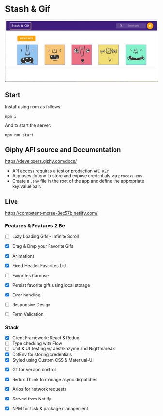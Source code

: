 # Stash & Gif

![alt text](src/assets/stashandgif.png)


## Start

Install using npm as follows:
``` 
npm i  
```

And to start the server: 
```
npm run start

```

## Giphy API source and Documentation

https://developers.giphy.com/docs/


* API access requires a test or production ```API_KEY```
* App uses dotenv to store and expose credentials via ```process.env```
* Create a ```.env``` file in the root of the app and define the appropriate key:value pair.


## Live

https://competent-morse-8ec57b.netlify.com/


### Features & Features 2 Be
- [ ] Lazy Loading Gifs - Infinite Scroll
- [X] Drag & Drop your Favorite Gifs
- [X] Animations
- [X] Fixed Header Favorites List
- [ ] Favorites Carousel
- [X] Persist favorite gifs using local storage
- [X] Error handling
- [ ] Responsive Design
- [ ] Form Validation


### Stack
- [X] Client Framework: React & Redux
- [ ] Type checking with Flow
- [ ] Unit & UI Testing w/ Jest/Enzyme and NightmareJS
- [X] DotEnv for storing credentials
- [X] Styled using Custom CSS & Materiual-UI
* [X] Git for version control
* [X] Redux Thunk to manage async dispatches
* [X] Axios for network requests
* [X] Served from Netlify
* [X] NPM for task & package management


